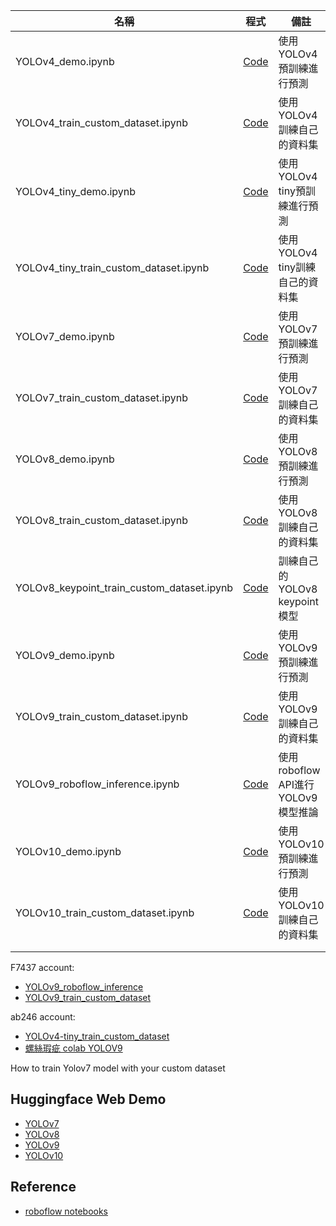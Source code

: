 
| 名稱 | 程式 | 備註  |
|--------|---------------|---|
| YOLOv4_demo.ipynb| [Code](https://colab.research.google.com/github/1010code/cupoy-roboflow-workshop/blob/main/code/YOLOv4_demo.ipynb)  | 使用YOLOv4預訓練進行預測  |
|YOLOv4_train_custom_dataset.ipynb|[Code](https://colab.research.google.com/github/1010code/cupoy-roboflow-workshop/blob/main/code/YOLOv4_train_custom_dataset.ipynb)|使用YOLOv4訓練自己的資料集|
| YOLOv4_tiny_demo.ipynb| [Code](https://colab.research.google.com/github/1010code/cupoy-roboflow-workshop/blob/main/code/YOLOv4_tiny_demo.ipynb)  | 使用YOLOv4 tiny預訓練進行預測  |
|YOLOv4_tiny_train_custom_dataset.ipynb|[Code](https://colab.research.google.com/github/1010code/cupoy-roboflow-workshop/blob/main/code/YOLOv4_tiny_train_custom_dataset.ipynb)|使用YOLOv4 tiny訓練自己的資料集|
|YOLOv7_demo.ipynb|[Code](https://colab.research.google.com/github/1010code/cupoy-roboflow-workshop/blob/main/code/YOLOv7_demo.ipynb)|使用YOLOv7預訓練進行預測|
|YOLOv7_train_custom_dataset.ipynb|[Code](https://colab.research.google.com/github/1010code/cupoy-roboflow-workshop/blob/main/code/YOLOv7_train_custom_dataset.ipynb)|使用YOLOv7訓練自己的資料集|
| YOLOv8_demo.ipynb| [Code](https://colab.research.google.com/github/1010code/cupoy-roboflow-workshop/blob/main/code/YOLOv8_demo.ipynb)  | 使用YOLOv8預訓練進行預測  |
|YOLOv8_train_custom_dataset.ipynb|[Code](https://colab.research.google.com/github/1010code/cupoy-roboflow-workshop/blob/main/code/YOLOv8_train_custom_dataset.ipynb)|使用YOLOv8訓練自己的資料集|
|YOLOv8_keypoint_train_custom_dataset.ipynb|[Code](https://colab.research.google.com/github/1010code/cupoy-roboflow-workshop/blob/main/code/YOLOv8_keypoint_train_custom_dataset.ipynb)|訓練自己的YOLOv8 keypoint模型|
| YOLOv9_demo.ipynb| [Code](https://colab.research.google.com/github/1010code/cupoy-roboflow-workshop/blob/main/code/YOLOv9_demo.ipynb)  | 使用YOLOv9預訓練進行預測  |
|YOLOv9_train_custom_dataset.ipynb|[Code](https://colab.research.google.com/github/1010code/cupoy-roboflow-workshop/blob/main/code/YOLOv9_train_custom_dataset.ipynb)|使用YOLOv9訓練自己的資料集|
|YOLOv9_roboflow_inference.ipynb|[Code](https://colab.research.google.com/github/1010code/cupoy-roboflow-workshop/blob/main/code/YOLOv9_roboflow_inference.ipynb)|使用roboflow API進行YOLOv9模型推論|
| YOLOv10_demo.ipynb| [Code](https://colab.research.google.com/github/1010code/cupoy-roboflow-workshop/blob/main/code/YOLOv10_demo.ipynb)  | 使用YOLOv10預訓練進行預測  |
|YOLOv10_train_custom_dataset.ipynb|[Code](https://colab.research.google.com/github/1010code/cupoy-roboflow-workshop/blob/main/code/YOLOv10_train_custom_dataset.ipynb)|使用YOLOv10訓練自己的資料集|
||||
||||


F7437 account:
- [YOLOv9_roboflow_inference](https://colab.research.google.com/drive/15Xaf34HlYhI0bw11hD-VwyxtpGorpP8L?authuser=2#scrollTo=DCKI0-Ih3quF)
- [YOLOv9_train_custom_dataset](https://colab.research.google.com/drive/1g90DaS3mcUP-zWNuxDJm3P3uyqbn6nze?authuser=2#scrollTo=mDK5iSotBZc9)

ab246 account:
- [YOLOv4-tiny_train_custom_dataset](https://colab.research.google.com/drive/15vhj-nYhJL5bAe3diT-hxJS8etT6fgUS)
- [螺絲瑕疵 colab YOLOV9](https://colab.research.google.com/drive/16nSzfF-hmYuV1Bos1tcsYMmqbHKlwV7X)

How to train Yolov7 model with your custom dataset 


## Huggingface Web Demo
- [YOLOv7](https://huggingface.co/spaces/HieuP/Yolov7_demo)
- [YOLOv8](https://huggingface.co/spaces/fcakyon/yolov8-segmentation)
- [YOLOv9](https://huggingface.co/spaces/kadirnar/Yolov9)
- [YOLOv10](https://huggingface.co/spaces/kadirnar/Yolov10)

## Reference
- [roboflow notebooks](https://github.com/roboflow/notebooks)